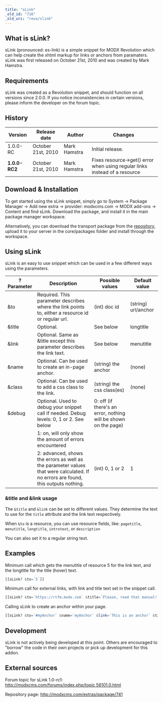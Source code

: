 ```yaml
---
title: "sLink"
_old_id: "716"
_old_uri: "revo/slink"
---
```


## What is sLink?

sLink (pronounced: es-link) is a simple snippet for MODX Revolution which can help create the xhtml markup for links or anchors from paramaters. sLink was first released on October 21st, 2010 and was created by Mark Hamstra.

## Requirements

sLink was created as a Revolution snippet, and should function on all versions since 2.0.0. If you notice inconsistencies in certain versions, please inform the developer on the forum topic.

## History

| Version       | Release date       | Author       | Changes                                                                    |
| ------------- | ------------------ | ------------ | -------------------------------------------------------------------------- |
| 1.0.0-RC      | October 21st, 2010 | Mark Hamstra | Initial release.                                                           |
| **1.0.0-RC2** | October 21st, 2010 | Mark Hamstra | Fixes resource->get() error when using regular links instead of a resource |

## Download & Installation

To get started using the sLink snippet, simply go to System -> Package Manager -> Add new extra -> provider: modxcms.com -> MODX add-ons -> Content and find sLink. Download the package, and install it in the main package manager workspace.

Alternatively, you can download the transport package from the [repository](http://modxcms.com/extras/package/741), upload it to your server in the core/packages folder and install through the workspace.

## Using sLink

sLink is an easy to use snippet which can be used in a few different ways using the parameters.

| ?Parameter | Description                                                                                                                       | Possible values                                                 | Default value       |
| ---------- | --------------------------------------------------------------------------------------------------------------------------------- | --------------------------------------------------------------- | ------------------- |
| &to        | Required. This parameter describes where the link points to, either a resource id or regular url.                                 | (int) doc id                                                    | (string) url/anchor |  |
| &title     | Optional.                                                                                                                         | See below                                                       | longtitle           |
| &link      | Optional. Same as &title except this parameter describes the link text.                                                           | See below                                                       | menutitle           |
| &name      | Optional. Can be used to create an in-page anchor.                                                                                | (string) the anchor                                             | (none)              |
| &class     | Optional. Can be used to add a css class to the link.                                                                             | (string) the css class(es)                                      | (none)              |
| &debug     | Optional. Used to debug your snippet call if needed. Debug levels: 0, 1 or 2. See below                                           | 0: off (if there's an error, nothing will be shown on the page) |
|            | 1: on, will only show the amount of errors encountered                                                                            |                                                                 |
|            | 2: advanced, shows the errors as well as the parameter values that were calculated. If no errors are found, this outputs nothing. | (int) 0, 1 or 2                                                 | 1                   |

### &title and &link usage

The `&title` and `&link` can be set to different values. They determine the text to use for the `title` attribute and the link text respectively.

When `&to` is a resource, you can use resource fields, like: `pagetitle`, `menutitle`, `longtitle`, `introtext`, or `description`

You can also set it to a regular string text.

## Examples

Minimum call which gets the menutitle of resource 5 for the link text, and the longtitle for the title (hover) text.

``` php
[[sLink? &to=`5`]]
```

Minimum call for external links, with link and title text set in the snippet call.

``` php
[[sLink? &to=`https://rtfm.modx.com` &title=`Please, read that manual!` &link=`RTFM`]]
```

Calling sLink to create an anchor within your page.

``` php
[[sLink? &to=`#myAnchor` &name=`myAnchor` &link=`This is an anchor` &title=`Clicking me focuses your screen`]]
```

## Development

sLink is not actively being developed at this point. Others are encouraged to "borrow" the code in their own projects or pick up development for this addon.

## External sources

Forum topic for sLink 1.0-rc1: <http://modxcms.com/forums/index.php/topic,56101.0.html>

Repository page: <http://modxcms.com/extras/package/741>
